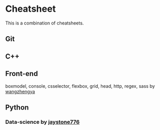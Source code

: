 # Cheatsheet
This is a combination of cheatsheets.  

## Git
## C++
## Front-end 
boxmodel, console, csselector, flexbox, grid, head, http, regex, sass by [wangzhengya](https://github.com/wangzhengya/cheatsheet)  
## Python
### Data-science by [jaystone776](https://github.com/jaystone776/python-data-science-cheatsheet)